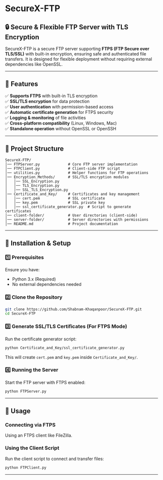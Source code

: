 # SecureX-FTP

## 🔒 Secure & Flexible FTP Server with TLS Encryption
SecureX-FTP is a secure FTP server supporting **FTPS (FTP Secure over TLS/SSL)** with built-in encryption, ensuring safe and authenticated file transfers. It is designed for flexible deployment without requiring external dependencies like OpenSSL.

---

## 🚀 Features
✅ **Supports FTPS** with built-in TLS encryption  
✅ **SSL/TLS encryption** for data protection  
✅ **User authentication** with permission-based access  
✅ **Automatic certificate generation** for FTPS security  
✅ **Logging & monitoring** of file activities  
✅ **Cross-platform compatibility** (Linux, Windows, Mac)  
✅ **Standalone operation** without OpenSSL or OpenSSH  

---

## 📁 Project Structure
```
SecureX-FTP/
│── FTPServer.py             # Core FTP server implementation
│── FTPClient.py             # Client-side FTP script
│── utilities.py             # Helper functions for FTP operations
│── Encryption_Methods/      # SSL/TLS encryption modules
│   │── SSL_Encryption.py
│   │── TLS_Encryption.py
│   │── SSL_TLS_Encryption.py
│── Certificate_and_Key/     # Certificates and key management
│   │── cert.pem             # SSL certificate
│   │── key.pem              # SSL private key
│   │── ssl_certificate_generator.py  # Script to generate certificates
│── client-folder/           # User directories (client-side)
│── server-folder/           # Server directories with permissions
│── README.md                # Project documentation
```

---

## 🔧 Installation & Setup

### **1️⃣ Prerequisites**
Ensure you have:
- Python 3.x (Required)
- No external dependencies needed

### **2️⃣ Clone the Repository**
```bash
git clone https://github.com/Shabnam-Khaqanpoor/SecureX-FTP.git
cd SecureX-FTP
```

### **3️⃣ Generate SSL/TLS Certificates (For FTPS Mode)**
Run the certificate generator script:
```bash
python Certificate_and_Key/ssl_certificate_generator.py
```
This will create `cert.pem` and `key.pem` inside `Certificate_and_Key/`.

### **4️⃣ Running the Server**
Start the FTP server with FTPS enabled:
```bash
python FTPServer.py
```

---

## 📌 Usage

### **Connecting via FTPS**
Using an FTPS client like FileZilla.

### **Using the Client Script**
Run the client script to connect and transfer files:
```bash
python FTPClient.py
```

---
